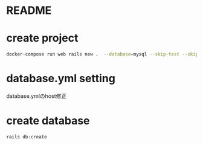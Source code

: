 # README

# create project
```bash
docker-compose run web rails new .  --database=mysql --skip-test --skip-turbolinks --force
```

# database.yml setting
database.ymlのhost修正

# create database
```bash
rails db:create
```
